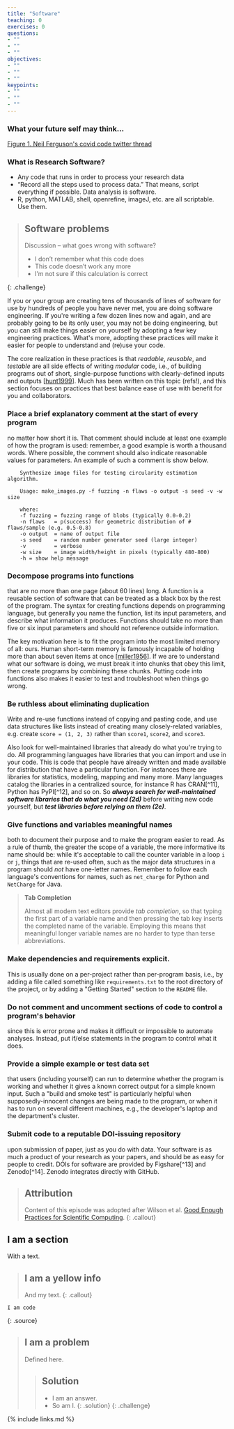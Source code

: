 ```yaml
---
title: "Software"
teaching: 0
exercises: 0
questions:
- ""
- ""
- ""
objectives:
- ""
- ""
- ""
keypoints:
- ""
- ""
- ""
---
```


### What your future self may think...
[Figure 1. Neil Ferguson's covid code twitter thread](../fig/ew-software-twit.png)

### What is Research Software?

- Any code that runs in order to process your research data
- “Record all the steps used to process data.” That means, script everything if possible. Data analysis is software.
- R, python, MATLAB, shell, openrefine, imageJ, etc. are all scriptable. Use them.

> ## Software problems
>
> Discussion – what goes wrong with software?
> *   I don’t remember what this code does
> *   This code doesn’t work any more
> *   I’m not sure if this calculation is correct
>
{: .challenge}

If you or your group are creating tens of thousands of lines of software
for use by hundreds of people you have never met, you are doing software
engineering. If you're writing a few dozen lines now and again, and are
probably going to be its only user, you may not be doing engineering,
but you can still make things easier on yourself by adopting a few key
engineering practices. What's more, adopting these practices will make
it easier for people to understand and (re)use your code.

The core realization in these practices is that *readable*, *reusable*,
and *testable* are all side effects of writing *modular* code, i.e., of
building programs out of short, single-purpose functions with
clearly-defined inputs and outputs [[hunt1999](#hunt1999)]. Much has been written on
this topic (refs!), and this section focuses on practices that best
balance ease of use with benefit for you and collaborators.

### Place a brief explanatory comment at the start of every program

no matter how
short it is. That comment should include at least one example of how
the program is used: remember, a good example is worth a thousand
words. Where possible, the comment should also indicate reasonable
values for parameters. An example of such a comment is show below.

        Synthesize image files for testing circularity estimation algorithm.

        Usage: make_images.py -f fuzzing -n flaws -o output -s seed -v -w size

        where:
        -f fuzzing = fuzzing range of blobs (typically 0.0-0.2)
        -n flaws   = p(success) for geometric distribution of # flaws/sample (e.g. 0.5-0.8)
        -o output  = name of output file
        -s seed    = random number generator seed (large integer)
        -v         = verbose
        -w size    = image width/height in pixels (typically 480-800)
        -h = show help message


### Decompose programs into functions

that are no more than
one page (about 60 lines) long. A function is a reusable section of
software that can be treated as a black box by the rest of the
program. The syntax for creating functions depends on programming
language, but generally you name the function, list its input
parameters, and describe what information it produces. Functions
should take no more than five or six input parameters and should not
reference outside information.

The key motivation here is to fit the program into the most limited
memory of all: ours. Human short-term memory is famously incapable
of holding more than about seven items at once [[miller1956](#miller1956)]. If we
are to understand what our software is doing, we must break it into
chunks that obey this limit, then create programs by combining these
chunks. Putting code into functions also makes it easier to test and
troubleshoot when things go wrong.

### Be ruthless about eliminating duplication

Write and re-use
functions instead of copying and pasting code, and use data
structures like lists instead of creating many closely-related
variables, e.g. create `score = (1, 2, 3)` rather than `score1`,
`score2`, and `score3`.

Also look for well-maintained libraries that already do what you're
trying to do. All programming languages have libraries that you can
import and use in your code. This is code that people have already
written and made available for distribution that have a particular
function. For instances there are libraries for statistics,
modeling, mapping and many more. Many languages catalog the
libraries in a centralized source, for instance R has
CRAN[^11], Python has
PyPI[^12], and so on. So
***always search for well-maintained software libraries
that do what you need (2d)*** before
writing new code yourself, but ***test libraries before
relying on them (2e)***.

### Give functions and variables meaningful names

both to document their
purpose and to make the program easier to read. As a rule of thumb,
the greater the scope of a variable, the more informative its name
should be: while it's acceptable to call the counter variable in a
loop `i` or `j`, things that are re-used often, such as the major
data structures in a program should *not* have one-letter names.
Remember to follow each language's conventions for names, such as
`net_charge` for Python and `NetCharge` for Java.

> **Tab Completion**
>
> Almost all modern text editors provide *tab completion*, so that
> typing the first part of a variable name and then pressing the tab
> key inserts the completed name of the variable. Employing this
> means that meaningful longer variable names are no harder to type
> than terse abbreviations.

### Make dependencies and requirements explicit.

This is usually done on
a per-project rather than per-program basis, i.e., by adding a file
called something like `requirements.txt` to the root directory of
the project, or by adding a "Getting Started" section to the
`README` file.

### Do not comment and uncomment sections of code to control a program's behavior

since this is error prone and makes it difficult or impossible to
automate analyses. Instead, put if/else statements in the program to
control what it does.

### Provide a simple example or test data set

that users (including
yourself) can run to determine whether the program is working and
whether it gives a known correct output for a simple known input.
Such a "build and smoke test" is particularly helpful when
supposedly-innocent changes are being made to the program, or when
it has to run on several different machines, e.g., the developer's
laptop and the department's cluster.

### Submit code to a reputable DOI-issuing repository

upon submission of
paper, just as you do with data. Your software is as much a product
of your research as your papers, and should be as easy for people to
credit. DOIs for software are provided by
Figshare[^13] and
Zenodo[^14]. Zenodo integrates directly
with GitHub.

> ## Attribution
> Content of this episode was adopted after Wilson et al.
> [Good Enough Practices for Scientific Computing](https://github.com/swcarpentry/good-enough-practices-in-scientific-computing).
{: .callout}



## I am a section

With a text.

> ## I am a yellow info
>
> And my text.
{: .callout}


~~~
I am code
~~~
{: .source}


> ## I am a problem
>
> Defined here.
>
>> ## Solution
>>
>> *   I am an answer.
>> *   So am I.
> {: .solution}
{: .challenge}



{% include links.md %}

